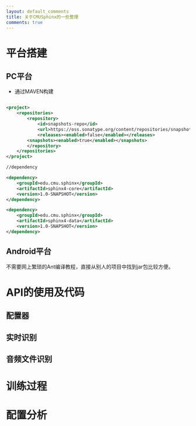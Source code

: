 ```yaml
---
layout: default_comments
title: 关于CMUSphinx的一些整理
comments: true
---
```



# 平台搭建

## PC平台

* 通过MAVEN构建

```xml

<project>
    <repositories>
        <repository>
            <id>snapshots-repo</id>
            <url>https://oss.sonatype.org/content/repositories/snapshots</url>
            <releases><enabled>false</enabled></releases>
        <snapshots><enabled>true</enabled></snapshots>
        </repository>
    </repositories>
</project>

//dependency

<dependency>
	<groupId>edu.cmu.sphinx</groupId>
	<artifactId>sphinx4-core</artifactId>
	<version>1.0-SNAPSHOT</version>
</dependency>

<dependency>
	<groupId>edu.cmu.sphinx</groupId>
	<artifactId>sphinx4-data</artifactId>
	<version>1.0-SNAPSHOT</version>
</dependency>

```

## Android平台

不需要网上繁琐的Ant编译教程，直接从别人的项目中找到jar包比较方便。


# API的使用及代码

## 配置器

## 实时识别

## 音频文件识别




# 训练过程

# 配置分析
